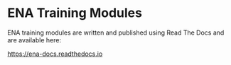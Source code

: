 # ENA Training Modules

ENA training modules are written and published using Read The Docs and are available here:

https://ena-docs.readthedocs.io
